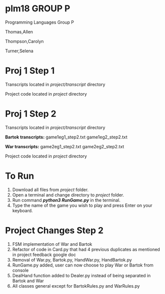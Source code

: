 # plm18 GROUP P
Programming Languages Group P

Thomas,Allen

Thompson,Carolyn

Turner,Selena

# Proj 1 Step 1
Transcripts located in *project/transcript* directory

Project code located in *project* directory

# Proj 1 Step 2
Transcripts located in *project/transcript* directory

**Bartok transcripts:**
game1eg1_step2.txt
game1eg2_step2.txt

**War transcripts:**
game2eg1_step2.txt
game2eg2_step2.txt

Project code located in *project* directory

# To Run
1. Download all files from *project* folder.
2. Open a terminal and change directory to *project* folder.
3. Run command ***python3 RunGame.py*** in the terminal.
4. Type the name of the game you wish to play and press Enter on your keyboard.

# Project Changes Step 2
1. FSM implementation of War and Bartok
2. Refactor of code in Card.py that had 4 previous duplicates as mentioned in project feedback google doc
3. Removal of War.py, Bartok.py, HandWar.py, HandBartok.py
4. RunGame.py added, user can now choose to play War or Bartok from console
5. DealHand function added to Dealer.py instead of being separated in Bartok and War
6. All classes general except for BartokRules.py and WarRules.py
